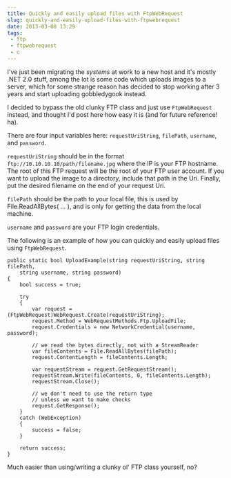 ---title: Quickly and easily upload files with FtpWebRequestslug: quickly-and-easily-upload-files-with-ftpwebrequestdate: 2013-03-08 13:29tags:  - ftp - ftpwebrequest - c---I've just been migrating the *systems* at work to a new host and it's mostly .NET 2.0 stuff, among the lot is some code which uploads images to a server, which for some strange reason has decided to stop working after 3 years and start uploading gobbledygook instead. 

I decided to bypass the old clunky FTP class and just use `FtpWebRequest` instead, and thought I'd post here how easy it is (and for future reference! ha).

There are four input variables here: `requestUriString`, `filePath`, `username`, and `password`.

`requestUriString` should be in the format `ftp://10.10.10.10/path/filename.jpg` where the IP is your FTP hostname. The root of this FTP request will be the root of your FTP user account. If you want to upload the image to a directory, include that path in the Uri. Finally, put the desired filename on the end of your request Uri.

`filePath` should be the path to your local file, this is used by File.ReadAllBytes( ... ), and is only for getting the data from the local machine.

`username` and `password` are your FTP login credentials.

The following is an example of how you can quickly and easily upload files using `FtpWebRequest`.

    public static bool UploadExample(string requestUriString, string filePath, 
        string username, string password)
    {
        bool success = true;

        try
        {                
            var request = (FtpWebRequest)WebRequest.Create(requestUriString);
            request.Method = WebRequestMethods.Ftp.UploadFile;
            request.Credentials = new NetworkCredential(username, password);

            // we read the bytes directly, not with a StreamReader
            var fileContents = File.ReadAllBytes(filePath);
            request.ContentLength = fileContents.Length;
                
            var requestStream = request.GetRequestStream();
            requestStream.Write(fileContents, 0, fileContents.Length);
            requestStream.Close();

            // we don't need to use the return type
            // unless we want to make checks
            request.GetResponse();
        }
        catch (WebException)
        {                
            success = false;
        }

        return success;
    }

Much easier than using/writing a clunky ol' FTP class yourself, no?